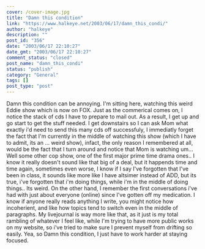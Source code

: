 ```yaml
---
cover: /cover-image.jpg
title: "Damn this condition"
link: "https://www.halkeye.net/2003/06/17/damn_this_condi/"
author: "halkeye"
description: ""
post_id: "356"
date: "2003/06/17 22:10:27"
date_gmt: "2003/06/17 22:10:27"
comment_status: "closed"
post_name: "damn_this_condi"
status: "publish"
category: "General"
tags: []
post_type: "post"
---
```


Damn this condition can be annoying. I'm sitting here, watching this weird Eddie show which is now on FOX. Just as the commerical comes on, I notice the stack of cds I have to prepare to mail out. As a result, I get up and go start to get the stuff needed. I get downstairs so I can ask Mom what exactly i'd need to send this many cds off successfuly, I immediatly forget the fact that I'm currently in the middle of watching this show (which I have to admit, its an ... weird show), infact, the only reason I remembered at all, would be the fact that I turn around and notice that Mom is watching um... Well some other cop show, one of the first major prime time drama ones.. I know it really doesn't sound like that big of a deal, but it happends time and time again, sometimes even worse, I know if I say I've forgotten that I've been in class, it sounds like more like I have altsimer instead of ADD, but its true, i've forgotten that i'm doing things, while i'm in the middle of doing things.. Its weird. On the other hand, I remember the first conversations i've had with just about everyone (online) since I've gotten off my medication. I know if anyone really reads anything I write, you might notice how incoherient, and like how topics tend to switch even in the middle of paragraphs. My livejournal is way more like that, as it just is my total rambling of whatever I feel like, while I'm trying to have more public works on my website, so i've tried to make sure I prevent myself from drifting so easily. Yea, so Damn this condition, I just have to work harder at staying focused.